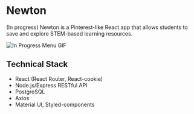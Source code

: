 # Newton
(In progress) Newton is a Pinterest-like React app that allows students to save and explore STEM-based learning resources.


![In Progress Menu GIF](https://github.com/janeszelag/Newton/blob/master/docs/ScreenShot.gif?raw=true)

## Technical Stack
- React (React Router, React-cookie) 
- Node.js/Express RESTful API
- PostgreSQL
- Axios
- Material UI, Styled-components

